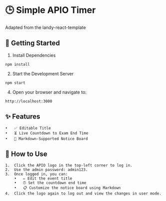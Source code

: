 # 🕒 Simple APIO Timer

Adapted from the landy-react-template

## 🚀 Getting Started

1. Install Dependencies

```
npm install
```

2. Start the Development Server

```
npm start
```

4. Open your browser and navigate to: 

```
http://localhost:3000
```

## ✨ Features
	•	✅ Editable Title
	•	⏳ Live Countdown to Exam End Time
	•	📝 Markdown-Supported Notice Board

## 🚀 How to Use
	1.	Click the APIO logo in the top-left corner to log in.
	2.	Use the admin password: admin123.
	3.	Once logged in, you can:
		•	✏️ Edit the event title
		•	⏰ Set the countdown end time
		•	📋 Customize the notice board using Markdown
	4.	Click the logo again to log out and view the changes in user mode.
